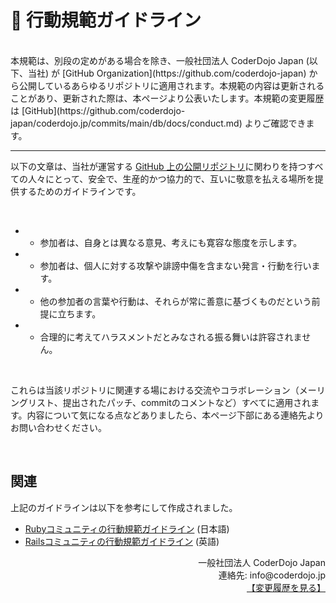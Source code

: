 # 💖 行動規範ガイドライン
<br>
本規範は、別段の定めがある場合を除き、一般社団法人 CoderDojo Japan (以下、当社) が [GitHub Organization](https://github.com/coderdojo-japan) から公開しているあらゆるリポジトリに適用されます。本規範の内容は更新されることがあり、更新された際は、本ページより公表いたします。本規範の変更履歴は [GitHub](https://github.com/coderdojo-japan/coderdojo.jp/commits/main/db/docs/conduct.md) よりご確認できます。

-----

以下の文章は、当社が運営する [GitHub 上の公開リポジトリ](https://github.com/coderdojo-japan)に関わりを持つすべての人々にとって、安全で、生産的かつ協力的で、互いに敬意を払える場所を提供するためのガイドラインです。

<br>

- - 参加者は、自身とは異なる意見、考えにも寛容な態度を示します。
- - 参加者は、個人に対する攻撃や誹謗中傷を含まない発言・行動を行います。
- - 他の参加者の言葉や行動は、それらが常に善意に基づくものだという前提に立ちます。
- - 合理的に考えてハラスメントだとみなされる振る舞いは許容されません。

<br>

これらは当該リポジトリに関連する場における交流やコラボレーション（メーリングリスト、提出されたパッチ、commitのコメントなど）すべてに適用されます。内容について気になる点などありましたら、本ページ下部にある連絡先よりお問い合わせください。

<br>

## 関連

上記のガイドラインは以下を参考にして作成されました。

- [Rubyコミュニティの行動規範ガイドライン](https://www.ruby-lang.org/ja/conduct/) (日本語)
- [Railsコミュニティの行動規範ガイドライン](https://rubyonrails.org/conduct) (英語)


<div align="right">
一般社団法人 CoderDojo Japan<br>
連絡先: info@coderdojo.jp<br>
<a href='https://github.com/coderdojo-japan/coderdojo.jp/commits/main/db/docs/conduct.md'>【変更履歴を見る】</a>
</div>
